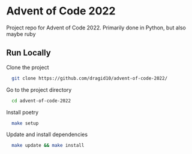 
# Advent of Code 2022

Project repo for Advent of Code 2022. Primarily done in Python, but also maybe ruby
## Run Locally

Clone the project

```bash
  git clone https://github.com/dragid10/advent-of-code-2022/
```

Go to the project directory

```bash
  cd advent-of-code-2022
```

Install poetry

```bash
  make setup
```

Update and install dependencies
```bash
  make update && make install
```